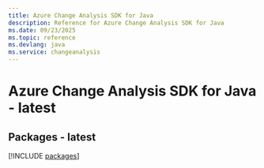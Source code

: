 ```yaml
---
title: Azure Change Analysis SDK for Java
description: Reference for Azure Change Analysis SDK for Java
ms.date: 09/23/2025
ms.topic: reference
ms.devlang: java
ms.service: changeanalysis
---
```

# Azure Change Analysis SDK for Java - latest
## Packages - latest
[!INCLUDE [packages](change-analysis-index.md)]